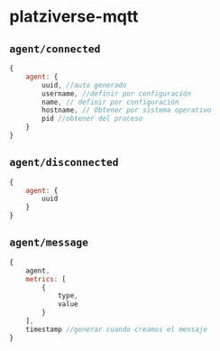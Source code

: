 # platziverse-mqtt

## `agent/connected`

``` js
{
    agent: {
        uuid, //auto generado
        username, //definir por configuración
        name, // definir por configuración
        hostname, // Obtener por sistema operativo
        pid //obtener del proceso
    }
}
```

## `agent/disconnected`

``` js
{
    agent: {
        uuid
    }
}
```

## `agent/message`

``` js
{
    agent,
    metrics: [
        {
            type,
            value
        }
    ],
    timestamp //generar cuando creamos el mensaje
}
```